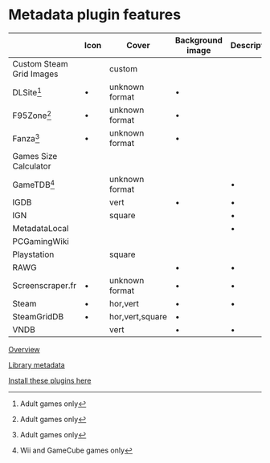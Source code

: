 # Metadata plugin features

|                          | Icon | Cover           | Background image | Description | User ratings | Install size | Tags |
| ------------------------ | ---- | --------------- | ---------------- | ----------- | ------------ | ------------ | ---- |
| Custom Steam Grid Images |      | custom          |                  |             |              |              |      |
| DLSite[^1]               | •    | unknown format  | •                |             |              |              | •    |
| F95Zone[^1]              | •    | unknown format  | •                |             |              |              | •    |
| Fanza[^1]                | •    | unknown format  | •                |             |              |              | •    |
| Games Size Calculator    |      |                 |                  |             |              | •            |      |
| GameTDB[^2]              |      | unknown format  |                  | •           |              |              |      |
| IGDB                     |      | vert            | •                | •           | •            |              |      |
| IGN                      |      | square          |                  | •           |              |              |      |
| MetadataLocal            |      |                 |                  | •           |              |              |      |
| PCGamingWiki             |      |                 |                  |             |              |              | •    |
| Playstation              |      | square          |                  |             |              |              |      |
| RAWG                     |      |                 | •                | •           | •            |              | •    |
| Screenscraper.fr         | •    | unknown format  | •                | •           |              |              |      |
| Steam                    | •    | hor,vert        | •                | •           | •            |              | •    |
| SteamGridDB              | •    | hor,vert,square | •                |             |              |              |      |
| VNDB                     |      | vert            | •                | •           | •            |              | •    |

[Overview](./README.md)

[Library metadata](./librarymetadata.md)

[Install these plugins here](https://playnite.link/addons.html)

[^1]: Adult games only
[^2]: Wii and GameCube games only
